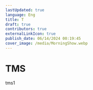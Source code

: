 ```yaml
---
lastUpdated: true
language: Eng
title: T
draft: true
contributors: true
externalLinkIcon: true
publish_date: 06/14/2024 00:19:45
cover_image: /media/MorningShow.webp
---
```

# TMS

t﻿ms1